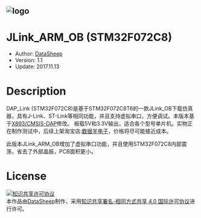 
![logo](https://raw.githubusercontent.com/JassyL/DAP_Link/master/photos/logo_long.bmp)
---
# JLink_ARM_OB (STM32F072C8)
* Author: [DataSheep](https://github.com/JassyL/DAP_Link)
* Version: 1.1
* Update: 2017.11.13

# Description
DAP_Link (STM32F072C8)是基于STM32F072C8T6的一款JLink_OB下载仿真器，具有J-Link、ST-Link等相同功能，并且支持虚拟串口，方便调试。本版本基于[X893/CMSIS-DAP](https://github.com/x893/CMSIS-DAP)修改。
板载5V和3.3V输出，适合各个型号单片机。实物正在制作测试中，后续上架淘宝店:[数据羊电子](https://shop121585820.taobao.com)，价格将尽可能接近成本。

此版本JLink_ARM_OB增加了虚拟串口功能，并且使用STM32F072C8内部震荡，省去了外部晶振，PCB面积更小。

# License
<a rel="license" href="http://creativecommons.org/licenses/by-sa/4.0/deed.zh"><img alt="知识共享许可协议" style="border-width:0" src="https://i.creativecommons.org/l/by-sa/4.0/88x31.png" /></a><br />本作品由[DataSheep](https://github.com/JassyL/DAP_Link)制作，采用<a rel="license" href="http://creativecommons.org/licenses/by-sa/4.0/deed.zh">知识共享署名-相同方式共享 4.0 国际许可协议</a>进行许可。
